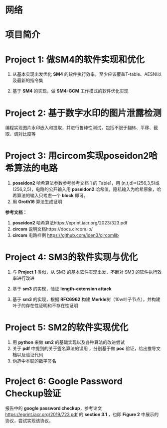 # 网络

# 项目简介
# Project 1: 做SM4的软件实现和优化 

1. 从基本实现出发优化 **SM4** 的软件执行效率，至少应该覆盖T-table、AESNI以及最新的指令集

2. 基于 **SM4** 的实现，做 **SM4-GCM** 工作模式的软件优化实现

# Project 2: 基于数字水印的图片泄露检测 

编程实现图片水印嵌入和提取，并进行鲁棒性测试，包括不限于翻转、平移、截取、调对比度等

# Project 3: 用circom实现poseidon2哈希算法的电路

1)  **poseidon2** 哈希算法参数参考参考文档 1 的 Table1，用 (n,t,d)=(256,3,5)或(256,2,5)，电路的公开输入用 **poseidon2** 哈希值，隐私输入为哈希原象，哈希算法的输入只考虑一个 **block** 即可。
2)  用 **Groth16** 算法生成证明

**参考文档：**

1.  **poseidon2** 哈希算法https://eprint.iacr.org/2023/323.pdf
2.  **circom** 说明文档https://docs.circom.io/
3.  **circom** 电路样例 https://github.com/iden3/circomlib

# Project 4: SM3的软件实现与优化 

1. 与 **Project 1** 类似，从 SM3 的基本软件实现出发，不断对 SM3 的软件执行效率进行改进

2. 基于 **sm3** 的实现，验证 **length-extension attack**
3. 基于 **sm3** 的实现，根据 **RFC6962** 构建 **Merkle**树（10w叶子节点），并构建叶子的存在性证明和不存在性证明

#  Project 5: SM2的软件实现优化 

1. 用 **python** 来做 **sm2** 的基础实现以及各种算法的改进尝试
2. 关于 **pdf** 中提到的关于签名算法的误用 ，分别基于做 **poc** 验证，给出推导文档以及验证代码
3. 伪造中本聪的数字签名

#  Project 6:  Google Password Checkup验证

报告中的  **google password checkup**，参考论文 https://eprint.iacr.org/2019/723.pdf 的 **section 3.1** ，也即 **Figure 2** 中展示的协议，尝试实现该协议。
